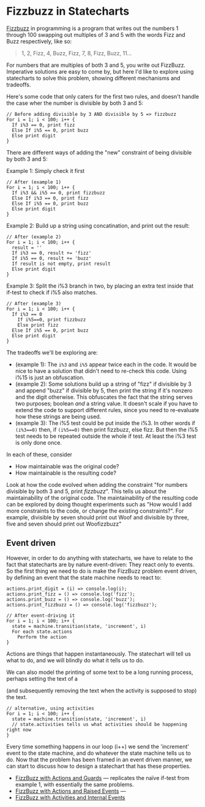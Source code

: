 # Fizzbuzz in Statecharts

[Fizzbuzz](http://wiki.c2.com/?FizzBuzz) in programming is a program that writes out the numbers 1 through 100 swapping out multiples of 3 and 5 with the words Fizz and Buzz respectively, like so:

> 1, 2, Fizz, 4, Buzz, Fizz, 7, 8, Fizz, Buzz, 11…

For numbers that are multiples of both 3 and 5, you write out FizzBuzz.  Imperative solutions are easy to come by, but here I'd like to explore using statecharts to solve this problem, showing different mechanisms and tradeoffs.

Here's some code that only caters for the first two rules, and doesn't handle the case wher the number is divisible by both 3 and 5:

```
// Before adding divisible by 3 AND divisible by 5 => fizzbuzz
For i = 1; i < 100; i++ {
  If i%3 == 0, print fizz
  Else If i%5 == 0, print buzz
  Else print digit
}
```

There are different ways of adding the "new" constraint of being divisible by both 3 and 5:

Example 1: Simply check it first

```
// After (example 1)
For i = 1; i < 100; i++ {
  If i%3 && i%5 == 0, print fizzbuzz
  Else If i%3 == 0, print fizz
  Else If i%5 == 0, print buzz
  Else print digit
}
```

Example 2: Build up a string using concatination, and print out the result:

```
// After (example 2)
For i = 1; i < 100; i++ {
  result = ''
  If i%3 == 0, result += 'fizz'
  If i%5 == 0, result += 'buzz'
  If result is not empty, print result
  Else print digit
}
```

Example 3: Split the i%3 branch in two, by placing an extra test inside that if-test to check if i%5 also matches.

```
// After (example 3)
For i = 1; i < 100; i++ {
  If i%3 == 0
    If i%5==0, print fizzbuzz
    Else print fizz
  Else If i%5 == 0, print buzz
  Else print digit
}
```


The tradeoffs we'll be exploring are:

* (example 1): The `i%3` and `i%5` appear twice each in the code.  It would be nice to have a solution that didn't need to re-check this code.  Using i%15 is just an obfuscation.
* (example 2): Some solutions build up a string of "fizz" if divisible by 3 and append "buzz" if divisible by 5, then print the string if it's nonzero and the digit otherwise.  This obfuscates the fact that the string serves two purposes; boolean _and_ a string value.  It doesn't scale if you have to extend the code to support different rules, since you need to re-evaluate how these strings are being used.
* (example 3): The i%5 test could be put inside the i%3.  In other words if `(i%3==0)` then, if `(i%5==0)` then print fizzbuzz, else fizz.  But then the i%5 test needs to be repeated outside the whole if test. At least the i%3 test is only done once.

In each of these, consider
* How maintainable was the original code?
* How maintainable is the resulting code?

Look at how the code evolved when adding the constraint "for numbers divisible by both 3 and 5, print _fizzbuzz_".  This tells us about the maintainability of the original code. The maintainability of the resulting code can be explored by doing thought experiments such as "How would I add more constraints to the code, or change the existing constraints?".  For example, divisible by seven should print out Woof and divisible by three, five and seven should print out Woofizzbuzz"

## Event driven

However, in order to do anything with statecharts, we have to relate to the fact that statecharts are by nature event-driven: They react only to events.  So the first thing we need to do is make the FizzBuzz problem event driven, by defining an event that the state machine needs to react to:

```
actions.print_digit = (i) => console.log(i);
actions.print_fizz = () => console.log('fizz');
actions.print_buzz = () => console.log('buzz');
actions.print_fizzbuzz = () => console.log('fizzbuzz');

// After event-driving it
For i = 1; i < 100; i++ {
  state = machine.transition(state, 'increment', i)
  For each state.actions
    Perform the action
}
```

Actions are things that happen instantaneously.   The statechart will tell us what to do, and we will blindly do what it tells us to do.

We can also model the printing of some text to be a long running process, perhaps setting the text of a <div> (and subsequently removing the text when the activity is supposed to stop) the text.

```
// alternative, using activities
For i = 1; i < 100; i++ {
  state = machine.transition(state, 'increment', i)
  // state.activities tells us what activities should be happening right now
}
```

Every time something happens in our loop (i++) we send the 'increment' event to the state machine, and do whatever the state machine tells us to do.  Now that the problem has been framed in an event driven manner, we can start to discuss how to design a statechart that has these properties.

* [FizzBuzz with Actions and Guards](fizzbuzz-actions-guards.html) — replicates the naïve if-test from example 1, with essentially the same problems.
* [FizzBuzz with Actions and Raised Events](fizzbuzz-actions-raised-events.html) — 
* [FizzBuzz with Activities and Internal Events](fizzbuzz-activities-internal-events.html)
